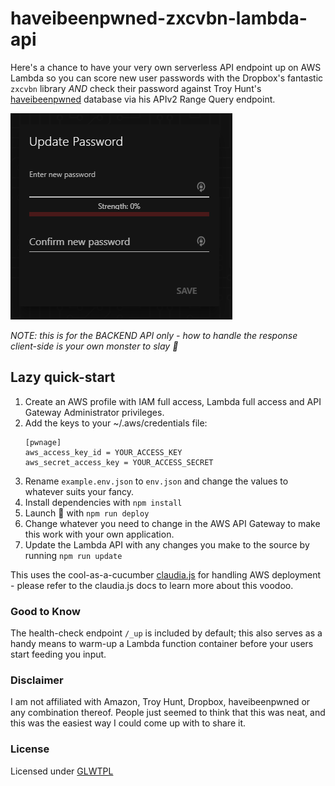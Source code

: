 # haveibeenpwned-zxcvbn-lambda-api
Here's a chance to have your very own serverless API endpoint up on AWS Lambda so you can score new user passwords with the Dropbox's fantastic `zxcvbn` library _AND_ check their password against Troy Hunt's [haveibeenpwned](https://haveibeenpwned.com/) database via his APIv2 Range Query endpoint.

![API in Action](.github/pwnage.gif?raw=true "API in Action")

_*NOTE*: this is for the BACKEND API only - how to handle the response client-side is your own monster to slay :dragon_face:_

## Lazy quick-start
1. Create an AWS profile with IAM full access, Lambda full access and API Gateway Administrator privileges.
2. Add the keys to your ~/.aws/credentials file:
    ```
    [pwnage]
    aws_access_key_id = YOUR_ACCESS_KEY
    aws_secret_access_key = YOUR_ACCESS_SECRET
    ```
3. Rename `example.env.json` to `env.json` and change the values to whatever suits your fancy.
4. Install dependencies with `npm install`
5. Launch 🚀 with `npm run deploy`
6. Change whatever you need to change in the AWS API Gateway to make this work with your own application.
7. Update the Lambda API with any changes you make to the source by running `npm run update`

This uses the cool-as-a-cucumber [claudia.js](https://claudiajs.com/documentation.html) for handling AWS deployment - please refer to the claudia.js docs to learn more about this voodoo.

### Good to Know
The health-check endpoint `/_up` is included by default; this also serves as a handy means to warm-up a Lambda function container before your users start feeding you input.

### Disclaimer
I am not affiliated with Amazon, Troy Hunt, Dropbox, haveibeenpwned or any combination thereof. People just seemed to think that this was neat, and this was the easiest way I could come up with to share it.

### License
Licensed under [GLWTPL](https://raw.githubusercontent.com/me-shaon/GLWTPL/master/LICENSE)
